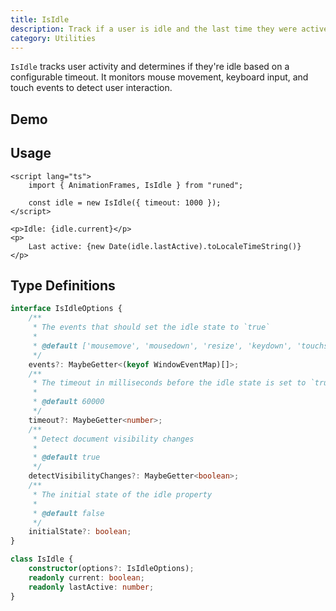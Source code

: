 ```yaml
---
title: IsIdle
description: Track if a user is idle and the last time they were active.
category: Utilities
---
```


<script>
import Demo from '$lib/components/demos/is-idle.svelte';
</script>

`IsIdle` tracks user activity and determines if they're idle based on a configurable timeout. It
monitors mouse movement, keyboard input, and touch events to detect user interaction.

## Demo

<Demo />

## Usage

```svelte
<script lang="ts">
	import { AnimationFrames, IsIdle } from "runed";

	const idle = new IsIdle({ timeout: 1000 });
</script>

<p>Idle: {idle.current}</p>
<p>
	Last active: {new Date(idle.lastActive).toLocaleTimeString()}
</p>
```

## Type Definitions

```ts
interface IsIdleOptions {
	/**
	 * The events that should set the idle state to `true`
	 *
	 * @default ['mousemove', 'mousedown', 'resize', 'keydown', 'touchstart', 'wheel']
	 */
	events?: MaybeGetter<(keyof WindowEventMap)[]>;
	/**
	 * The timeout in milliseconds before the idle state is set to `true`. Defaults to 60 seconds.
	 *
	 * @default 60000
	 */
	timeout?: MaybeGetter<number>;
	/**
	 * Detect document visibility changes
	 *
	 * @default true
	 */
	detectVisibilityChanges?: MaybeGetter<boolean>;
	/**
	 * The initial state of the idle property
	 *
	 * @default false
	 */
	initialState?: boolean;
}

class IsIdle {
	constructor(options?: IsIdleOptions);
	readonly current: boolean;
	readonly lastActive: number;
}
```

